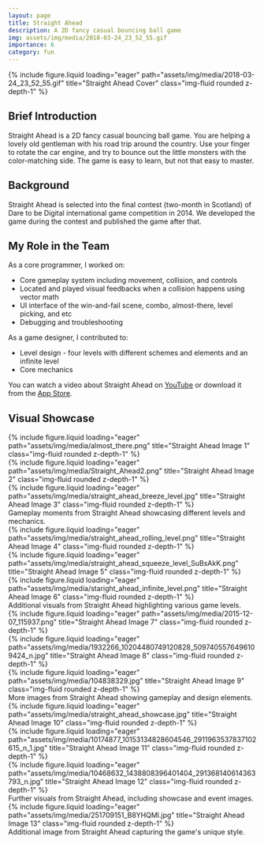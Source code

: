 ```yaml
---
layout: page
title: Straight Ahead
description: A 2D fancy casual bouncing ball game
img: assets/img/media/2018-03-24_23_52_55.gif
importance: 6
category: fun
---
```


<div class="row">
    <div class="col-sm mt-3 mt-md-0">
        {% include figure.liquid loading="eager" path="assets/img/media/2018-03-24_23_52_55.gif" title="Straight Ahead Cover" class="img-fluid rounded z-depth-1" %}
    </div>
</div>

## Brief Introduction

Straight Ahead is a 2D fancy casual bouncing ball game. You are helping a lovely old gentleman with his road trip around the country. Use your finger to rotate the car engine, and try to bounce out the little monsters with the color-matching side. The game is easy to learn, but not that easy to master.

## Background

Straight Ahead is selected into the final contest (two-month in Scotland) of Dare to be Digital international game competition in 2014. We developed the game during the contest and published the game after that.

## My Role in the Team

As a core programmer, I worked on:
- Core gameplay system including movement, collision, and controls
- Located and played visual feedbacks when a collision happens using vector math
- UI interface of the win-and-fail scene, combo, almost-there, level picking, and etc
- Debugging and troubleshooting

As a game designer, I contributed to:
- Level design - four levels with different schemes and elements and an infinite level
- Core mechanics

You can watch a video about Straight Ahead on [YouTube](https://youtu.be/7ISABu6VUwg) or download it from the [App Store](https://itunes.apple.com/cn/app/straightahead/id954751019?l=en&mt=8).

## Visual Showcase

<div class="row">
    <div class="col-sm mt-3 mt-md-0">
        {% include figure.liquid loading="eager" path="assets/img/media/almost_there.png" title="Straight Ahead Image 1" class="img-fluid rounded z-depth-1" %}
    </div>
    <div class="col-sm mt-3 mt-md-0">
        {% include figure.liquid loading="eager" path="assets/img/media/Straight_Ahead2.png" title="Straight Ahead Image 2" class="img-fluid rounded z-depth-1" %}
    </div>
    <div class="col-sm mt-3 mt-md-0">
        {% include figure.liquid loading="eager" path="assets/img/media/straight_ahead_breeze_level.jpg" title="Straight Ahead Image 3" class="img-fluid rounded z-depth-1" %}
    </div>
</div>
<div class="caption">
    Gameplay moments from Straight Ahead showcasing different levels and mechanics.
</div>

<div class="row">
    <div class="col-sm mt-3 mt-md-0">
        {% include figure.liquid loading="eager" path="assets/img/media/straight_ahead_rolling_level.png" title="Straight Ahead Image 4" class="img-fluid rounded z-depth-1" %}
    </div>
    <div class="col-sm mt-3 mt-md-0">
        {% include figure.liquid loading="eager" path="assets/img/media/straight_ahead_squeeze_level_SuBsAkK.png" title="Straight Ahead Image 5" class="img-fluid rounded z-depth-1" %}
    </div>
    <div class="col-sm mt-3 mt-md-0">
        {% include figure.liquid loading="eager" path="assets/img/media/staright_ahead_infinite_level.png" title="Straight Ahead Image 6" class="img-fluid rounded z-depth-1" %}
    </div>
</div>
<div class="caption">
    Additional visuals from Straight Ahead highlighting various game levels.
</div>

<div class="row">
    <div class="col-sm mt-3 mt-md-0">
        {% include figure.liquid loading="eager" path="assets/img/media/2015-12-07_115937.png" title="Straight Ahead Image 7" class="img-fluid rounded z-depth-1" %}
    </div>
    <div class="col-sm mt-3 mt-md-0">
        {% include figure.liquid loading="eager" path="assets/img/media/1932266_10204480749120828_5097405576496109424_n.jpg" title="Straight Ahead Image 8" class="img-fluid rounded z-depth-1" %}
    </div>
    <div class="col-sm mt-3 mt-md-0">
        {% include figure.liquid loading="eager" path="assets/img/media/104838329.jpg" title="Straight Ahead Image 9" class="img-fluid rounded z-depth-1" %}
    </div>
</div>
<div class="caption">
    More images from Straight Ahead showing gameplay and design elements.
</div>

<div class="row">
    <div class="col-sm mt-3 mt-md-0">
        {% include figure.liquid loading="eager" path="assets/img/media/straight_ahead_showcase.jpg" title="Straight Ahead Image 10" class="img-fluid rounded z-depth-1" %}
    </div>
    <div class="col-sm mt-3 mt-md-0">
        {% include figure.liquid loading="eager" path="assets/img/media/10174877_10153134828604546_2911963537837102615_n_1.jpg" title="Straight Ahead Image 11" class="img-fluid rounded z-depth-1" %}
    </div>
    <div class="col-sm mt-3 mt-md-0">
        {% include figure.liquid loading="eager" path="assets/img/media/10468632_1438808396401404_291368140614363793_n.jpg" title="Straight Ahead Image 12" class="img-fluid rounded z-depth-1" %}
    </div>
</div>
<div class="caption">
    Further visuals from Straight Ahead, including showcase and event images.
</div>



<div class="row">
    <div class="col-sm mt-3 mt-md-0">
        {% include figure.liquid loading="eager" path="assets/img/media/251709151_B8YHQMl.jpg" title="Straight Ahead Image 13" class="img-fluid rounded z-depth-1" %}
    </div>
</div>
<div class="caption">
    Additional image from Straight Ahead capturing the game's unique style.
</div>
